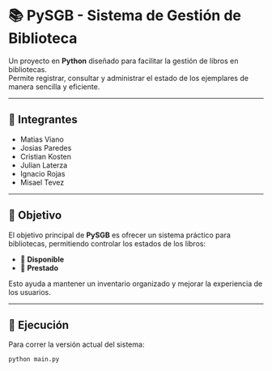 # 📚 PySGB - Sistema de Gestión de Biblioteca

Un proyecto en **Python** diseñado para facilitar la gestión de libros en bibliotecas.  
Permite registrar, consultar y administrar el estado de los ejemplares de manera sencilla y eficiente.  

---

## 👥 Integrantes
- Matias Viano  
- Josias Paredes  
- Cristian Kosten  
- Julian Laterza  
- Ignacio Rojas
- Misael Tevez 

---

## 🎯 Objetivo
El objetivo principal de **PySGB** es ofrecer un sistema práctico para bibliotecas, permitiendo controlar los estados de los libros:  
- 📗 **Disponible**  
- 📕 **Prestado**  

Esto ayuda a mantener un inventario organizado y mejorar la experiencia de los usuarios.  

---

## 🚀 Ejecución
Para correr la versión actual del sistema:  

```bash
python main.py
